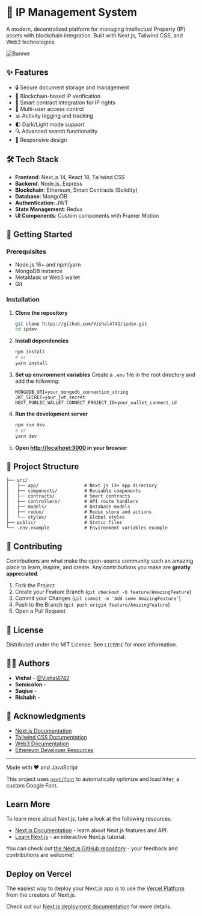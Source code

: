 # 🚀 IP Management System

A modern, decentralized platform for managing Intellectual Property (IP) assets with blockchain integration. Built with Next.js, Tailwind CSS, and Web3 technologies.

![Banner](https://via.placeholder.com/1200x400/1a202c/ffffff?text=IP+Management+System)

## ✨ Features

- 🔒 Secure document storage and management
- 🔗 Blockchain-based IP verification
- 📝 Smart contract integration for IP rights
- 👥 Multi-user access control
- 📊 Activity logging and tracking
- 🌓 Dark/Light mode support
- 🔍 Advanced search functionality
- 📱 Responsive design

## 🛠 Tech Stack

- **Frontend**: Next.js 14, React 18, Tailwind CSS
- **Backend**: Node.js, Express
- **Blockchain**: Ethereum, Smart Contracts (Solidity)
- **Database**: MongoDB
- **Authentication**: JWT
- **State Management**: Redux
- **UI Components**: Custom components with Framer Motion

## 🚀 Getting Started

### Prerequisites

- Node.js 16+ and npm/yarn
- MongoDB instance
- MetaMask or Web3 wallet
- Git

### Installation

1. **Clone the repository**
   ```bash
   git clone https://github.com/Vishal4742/ipdev.git
   cd ipdev
   ```

2. **Install dependencies**
   ```bash
   npm install
   # or
   yarn install
   ```

3. **Set up environment variables**
   Create a `.env` file in the root directory and add the following:
   ```
   MONGODB_URI=your_mongodb_connection_string
   JWT_SECRET=your_jwt_secret
   NEXT_PUBLIC_WALLET_CONNECT_PROJECT_ID=your_wallet_connect_id
   ```

4. **Run the development server**
   ```bash
   npm run dev
   # or
   yarn dev
   ```

5. **Open [http://localhost:3000](http://localhost:3000) in your browser**

## 📂 Project Structure

```
├── src/
│   ├── app/                 # Next.js 13+ app directory
│   ├── components/          # Reusable components
│   ├── contracts/           # Smart contracts
│   ├── controllers/         # API route handlers
│   ├── models/              # Database models
│   ├── redux/               # Redux store and actions
│   └── styles/              # Global styles
├── public/                  # Static files
└── .env.example             # Environment variables example
```

## 🤝 Contributing

Contributions are what make the open-source community such an amazing place to learn, inspire, and create. Any contributions you make are **greatly appreciated**.

1. Fork the Project
2. Create your Feature Branch (`git checkout -b feature/AmazingFeature`)
3. Commit your Changes (`git commit -m 'Add some AmazingFeature'`)
4. Push to the Branch (`git push origin feature/AmazingFeature`)
5. Open a Pull Request

## 📄 License

Distributed under the MIT License. See `LICENSE` for more information.

## 👨‍💻 Authors

- **Vishal** - [@Vishal4742](https://github.com/Vishal4742)
- **Semicolon** -
- **Saqiue** -
- **Rishabh** -  

## 🙏 Acknowledgments

- [Next.js Documentation](https://nextjs.org/docs)
- [Tailwind CSS Documentation](https://tailwindcss.com/docs)
- [Web3 Documentation](https://web3js.readthedocs.io/)
- [Ethereum Developer Resources](https://ethereum.org/developers/)

---

Made with ❤️ and JavaScript

This project uses [`next/font`](https://nextjs.org/docs/basic-features/font-optimization) to automatically optimize and load Inter, a custom Google Font.

## Learn More

To learn more about Next.js, take a look at the following resources:

- [Next.js Documentation](https://nextjs.org/docs) - learn about Next.js features and API.
- [Learn Next.js](https://nextjs.org/learn) - an interactive Next.js tutorial.

You can check out [the Next.js GitHub repository](https://github.com/vercel/next.js/) - your feedback and contributions are welcome!

## Deploy on Vercel

The easiest way to deploy your Next.js app is to use the [Vercel Platform](https://vercel.com/new?utm_medium=default-template&filter=next.js&utm_source=create-next-app&utm_campaign=create-next-app-readme) from the creators of Next.js.

Check out our [Next.js deployment documentation](https://nextjs.org/docs/deployment) for more details.
